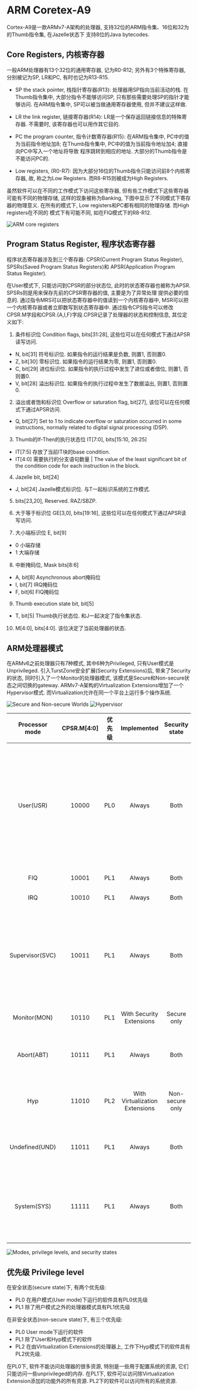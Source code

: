 # ARM Coretex-A9

Cortex-A9是一款ARMv7-A架构的处理器, 支持32位的ARM指令集、16位和32为的Thumb指令集, 在Jazelle状态下
支持8位的Java bytecodes.

## Core Registers, 内核寄存器

一般ARM处理器有13个32位的通用寄存器, 记为R0-R12; 另外有3个特殊寄存器, 分别被记为SP, LR和PC, 有时也记为R13-R15.

* SP the stack pointer, 栈指针寄存器(R13):
处理器用SP指向当前活动的栈. 在Thumb指令集中, 大部分指令不能够访问SP, 只有那些需要处理SP的指针才能够访问.
在ARM指令集中, SP可以被当做通用寄存器使用, 但并不建议这样做.

* LR the link register, 链接寄存器(R14):
LR是一个保存返回链接信息的特殊寄存器. 不需要时, 该寄存器也可以用作其它目的.

* PC the program counter, 指令计数寄存器(R15):
在ARM指令集中, PC中的值为当前指令地址加8; 在Thumb指令集中, PC中的值为当前指令地址加4; 直接向PC中写入一个地址将导致
程序跳转到相应的地址. 大部分的Thumb指令是不能访问PC的.

* Low registers, (R0-R7):
因为大部分16位的Thumb指令只能访问前8个内核寄存器, 故, 称之为Low Registers. 而R8-R15则被成为High Registers.

虽然软件可以在不同的工作模式下访问这些寄存器, 但有些工作模式下这些寄存器可能有不同的物理存储, 这样的现象被称为Banking,
下图中显示了不同模式下寄存器的物理意义. 在所有的模式下, Low registers和PC都有相同的物理存储. 而High registers在不同的
模式下有可能不同, 如在FIQ模式下的R8-R12.

![ARM core registers](/docs/images/ARM_Register_Set.png)

## Program Status Register, 程序状态寄存器

程序状态寄存器涉及到三个寄存器: CPSR(Current Program Status Register), SPSRs(Saved Program Status Registers)和
APSR(Application Program Status Register).

在User模式下, 只能访问到CPSR的部分状态位, 此时的状态寄存器也被称为APSR. SPSRs则是用来保存先前的CPSR寄存器的值, 主要是为了异常处理
提供必要的信息的. 通过指令MRS可以把状态寄存器中的值读到一个内核寄存器中, MSR可以把一个内核寄存器或者立即数写到状态寄存器中.
通过指令CPS指令可以修改CPSR.M字段和CPSR.{A,I,F}字段.CPSR记录了处理器的状态和控制信息, 其位定义如下:

1. 条件标识位 Condition flags, bits[31:28], 这些位可以在任何模式下通过APSR读写访问.

* N, bit[31] 符号标识位. 如果指令的运行结果是负数, 则置1, 否则置0.
* Z, bit[30] 零标识位. 如果指令的运行结果为零, 则置1, 否则置0.
* C, bit[29] 进位标识位. 如果指令的执行过程中发生了进位或者借位, 则置1, 否则置0.
* V, bit[28] 溢出标识位. 如果指令的执行过程中发生了数据溢出, 则置1, 否则置0.

2. 溢出或者饱和标识位 Overflow or saturation flag, bit[27], 该位可以在任何模式下通过APSR访问.

* Q, bit[27] Set to 1 to indicate overflow or saturation occurred in some instructions, normally related to digital
signal processing (DSP).

3. Thumb的If-Then的执行状态位 IT[7:0], bits[15:10, 26:25]

* IT[7:5] 存放了当前IT块的base condition.
* IT[4:0] 需要执行的分支语句数量 | The value of the least significant bit of the condition code for each instruction in the block.

4. Jazelle bit, bit[24]

* J, bit[24] Jazelle模式标识位. 与T一起标识系统的工作模式.

5. bits[23,20], Reserved. RAZ/SBZP.

6. 大于等于标识位 GE[3,0], bits[19:16], 这些位可以在任何模式下通过APSR读写访问.

7. 大小端标识位 E, bit[9]

* 0 小端存储
* 1 大端存储

8. 中断掩码位, Mask bits[8:6]

* A, bit[8] Asynchronous abort掩码位
* I, bit[7] IRQ掩码位
* F, bit[6] FIQ掩码位

9. Thumb execution state bit, bit[5]

* T, bit[5] Thumb执行状态位. 和J一起决定了指令集状态.

10. M[4:0], bits[4:0]. 该位决定了当前处理器的状态.

## ARM处理器模式

在ARMv6之前处理器只有7种模式, 其中6种为Privileged, 只有User模式是Unprivileged. 引入TurstZone安全扩展(Security Extensions)后, 带来了Security的状态,
同时引入了一个Monitor的处理器模式, 该模式是Secure和Non-secure状态之间切换的gateway. ARMv7-A架构的Virtualization Extensions增加了一个Hypervisor模式.
而Virtualization允许在同一个平台上运行多个操作系统.

![Secure and Non-secure Worlds](/docs/images/secure_and_non_secure_worlds.png)
![Hypervisor](/docs/images/hypervisor_mode.png)

| Processor mode | CPSR.M[4:0] | 优先级 | Implemented                   | Security state  | 描述 |
|:--------------:|:-----------:|:-----:|:------------------------------:|:---------------:|:-----|
| User(USR)      | 10000       | PL0   | Always                         | Both            | 一般, 应用程序是工作在User mode下的. 在User mode下, CPU工作在PL0级, 不能访问受保护的系统资源. 在该模式下, 也不能够修改系统的工作模式. 若想要跳出User模式需要通过异常(exception)机制来实现. |
| FIQ            | 10001       | PL1   | Always                         | Both            | 是FIQ中断的默认模式. |
| IRQ            | 10010       | PL1   | Always                         | Both            | 是IRQ中断的默认模式. |
| Supervisor(SVC)| 10011       | PL1   | Always                         | Both            | Supervisor模式是SVC(Supervisor Call)异常的默认工作模式. 运行一个SVC指令, 将产生一个Supervisor Call异常. 系统复位后的就是工作在这种模式下的. |
| Monitor(MON)   | 10110       | PL1   | With Security Extensions       | Secure only     | 是Secure Monitor Call异常的工作模式 |
| Abort(ABT)     | 10111       | PL1   | Always                         | Both            | 当Data Abort异常和Prefetch Abort异常出现时, 系统的默认工作模式. |
| Hyp            | 11010       | PL2   | With Virtualization Extensions | Non-secure only | 是Non-Secure的PL2模式. 是Virtualization异常的一部分. 具体不知道. |
| Undefined(UND) | 11011       | PL1   | Always                         | Both            | 是任何指令相关异常的默认模式, 也是UNDEFINED指令的默认模式. |
| System(SYS)    | 11111       | PL1   | Always                         | Both            | 在System模式下, 软件工作在PL1级, System模式具有和User模式相同的对寄存器的访问权限, 但是不能够通过任何异常进入. |

![Modes, privilege levels, and security states](/docs/images/processor_modes.png)

## 优先级 Privilege level

在安全状态(secure state)下, 有两个优先级:

* PL0 在用户模式(User mode)下运行的软件具有PL0优先级
* PL1 除了用户模式之外的处理器模式具有PL1优先级

在非安全状态(non-secure state)下, 有三个优先级:

* PL0 User mode下运行的软件
* PL1 除了User和Hyp模式下的软件
* PL2 在由Virtualization Extensions的处理器上, 工作下Hyp模式下的软件具有PL2优先级.

在PL0下, 软件不能访问处理器的很多资源, 特别是一些用于配置系统的资源, 它们只能访问一些unprivileged的内存. 在PL1下, 软件可以访问除Virtualization Extension添加的功能外的所有资源.
PL2下的软件可以访问所有的系统资源.
